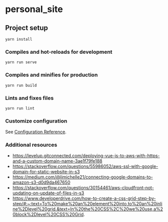 # personal_site

## Project setup
```
yarn install
```

### Compiles and hot-reloads for development
```
yarn run serve
```

### Compiles and minifies for production
```
yarn run build
```

### Lints and fixes files
```
yarn run lint
```

### Customize configuration
See [Configuration Reference](https://cli.vuejs.org/config/).

### Additional resources
- https://levelup.gitconnected.com/deploying-vue-js-to-aws-with-https-and-a-custom-domain-name-3ae1f79fe188
- https://stackoverflow.com/questions/55986052/aws-ssl-with-google-domain-for-static-website-in-s3
- https://medium.com/@limichelle21/connecting-google-domains-to-amazon-s3-d0d9da467650
- https://stackoverflow.com/questions/30154461/aws-cloudfront-not-updating-on-update-of-files-in-s3
- https://www.developerdrive.com/how-to-create-a-css-grid-step-by-step/#:~:text=To%20make%20an%20element%20into,to%20an%20inline%2Dlevel%20grid.&text=In%20the%20CSS%2C%20we%20use,a%20block%2Dlevel%20CSS%20Grid.